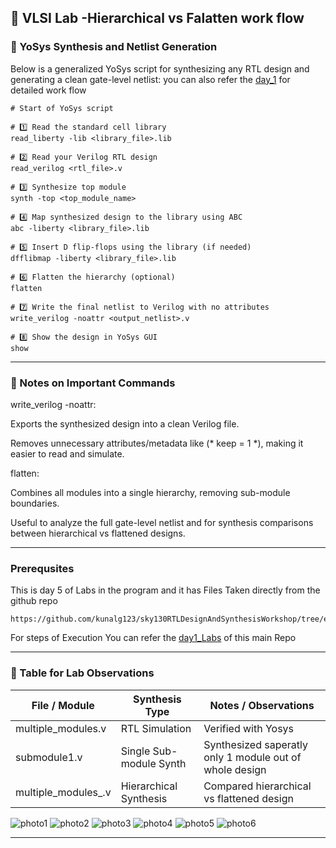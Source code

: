 ## 📘 VLSI Lab -Hierarchical vs Falatten work flow

### 🔹 YoSys Synthesis and Netlist Generation

Below is a generalized YoSys script for synthesizing any RTL design and generating a clean gate-level netlist:
you can also refer the [day_1]() for detailed work flow 
```
# Start of YoSys script

# 1️⃣ Read the standard cell library
read_liberty -lib <library_file>.lib

# 2️⃣ Read your Verilog RTL design
read_verilog <rtl_file>.v

# 3️⃣ Synthesize top module
synth -top <top_module_name>

# 4️⃣ Map synthesized design to the library using ABC
abc -liberty <library_file>.lib

# 5️⃣ Insert D flip-flops using the library (if needed)
dfflibmap -liberty <library_file>.lib

# 6️⃣ Flatten the hierarchy (optional)
flatten

# 7️⃣ Write the final netlist to Verilog with no attributes
write_verilog -noattr <output_netlist>.v

# 8️⃣ Show the design in YoSys GUI
show
```

---

### 🔹 Notes on Important Commands

write_verilog -noattr:

Exports the synthesized design into a clean Verilog file.

Removes unnecessary attributes/metadata like (* keep = 1 *), making it easier to read and simulate.


flatten:

Combines all modules into a single hierarchy, removing sub-module boundaries.

Useful to analyze the full gate-level netlist and for synthesis comparisons between hierarchical vs flattened designs.

---

### Prerequsites 

This is day 5 of Labs in the program and it has Files Taken directly from the github repo 
```
https://github.com/kunalg123/sky130RTLDesignAndSynthesisWorkshop/tree/eb29a38c8125be9020b3577dfeabbe6843bca1fa/my_lib/verilog_model
```
For steps of Execution You can refer 
the [day1_Labs](https://github.com/Dhiraj4-alt/vsd_RISC_V_week1/blob/day1_Labs/README.md) of this main Repo


---

### 🔹 Table for Lab Observations

| File / Module       | Synthesis Type          | Notes / Observations                        |
|--------------------|------------------------|--------------------------------------------|
| multiple_modules.v  | RTL Simulation         | Verified with Yosys                       |
| submodule1.v        | Single Sub-module Synth| Synthesized saperatly only 1 module out of whole design|
| multiple_modules_.v   | Hierarchical Synthesis | Compared hierarchical vs flattened design |

![photo1]()
![photo2]()
![photo3]()
![photo4]()
![photo5]()
![photo6]()


---


